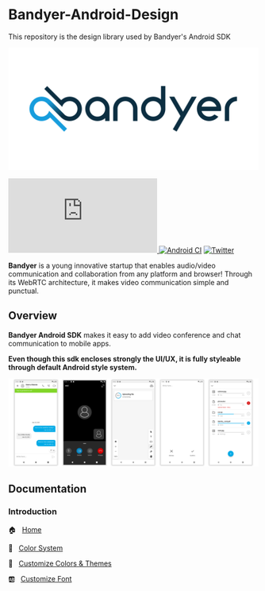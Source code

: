 # Bandyer-Android-Design
This repository is the design library used by Bandyer's Android SDK

<p align="center">
<img src="img/bandyer.png" alt="Bandyer" title="Bandyer" />
</p>

[![Download](https://badgen.net/maven/v/metadata-url/https/maven.bandyer.com/releases/com/bandyer/bandyer-android-design/maven-metadata.xml?label=maven.bandyer.com/releases) ](https://maven.bandyer.com/index.html#releases/com/bandyer/bandyer-android-design/)[![Android CI](https://github.com/Bandyer/Bandyer-Android-Design/actions/workflows/android.yml/badge.svg?branch=develop)](https://github.com/Bandyer/Bandyer-Android-Design/actions/workflows/android.yml)
[![Twitter](https://img.shields.io/twitter/url/http/shields.io.svg?style=social&logo=twitter)](https://twitter.com/intent/follow?screen_name=bandyersrl)


**Bandyer** is a young innovative startup that enables audio/video communication and collaboration from any platform and browser! Through its WebRTC architecture, it makes video communication simple and punctual.

## Overview

**Bandyer Android SDK** makes it easy to add video conference and chat communication to mobile apps.

**Even though this sdk encloses strongly the UI/UX, it is fully styleable through default Android style system.**

<img src="img/img4.png"/>

## Documentation

### Introduction
🏠  &nbsp; [Home](https://github.com/Bandyer/Bandyer-Android-Design/wiki/Home)

🎨  &nbsp; [Color System](https://github.com/Bandyer/Bandyer-Android-Design/wiki/Color-System)

🎑  &nbsp; [Customize Colors & Themes](https://github.com/Bandyer/Bandyer-Android-Design/wiki/Customize-Colors-&-Themes)

🆎  &nbsp; [Customize Font](https://github.com/Bandyer/Bandyer-Android-Design/wiki/Customize-Font)
